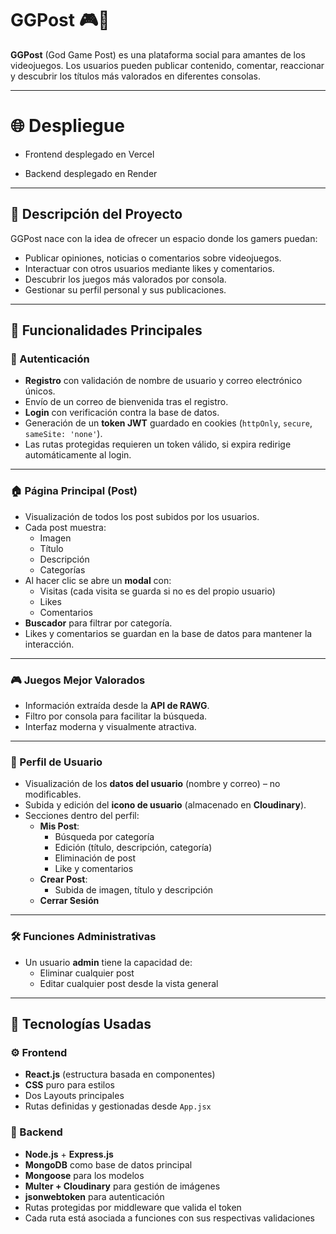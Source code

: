 # GGPost 🎮📝

**GGPost** (God Game Post) es una plataforma social para amantes de los videojuegos. Los usuarios pueden publicar contenido, comentar, reaccionar y descubrir los títulos más valorados en diferentes consolas.

---

# 🌐 Despliegue

- Frontend desplegado en Vercel

- Backend desplegado en Render

---

## 🧩 Descripción del Proyecto

GGPost nace con la idea de ofrecer un espacio donde los gamers puedan:

- Publicar opiniones, noticias o comentarios sobre videojuegos.
- Interactuar con otros usuarios mediante likes y comentarios.
- Descubrir los juegos más valorados por consola.
- Gestionar su perfil personal y sus publicaciones.

---

## 🚀 Funcionalidades Principales

### 🔐 Autenticación

- **Registro** con validación de nombre de usuario y correo electrónico únicos.
- Envío de un correo de bienvenida tras el registro.
- **Login** con verificación contra la base de datos.
- Generación de un **token JWT** guardado en cookies (`httpOnly`, `secure`, `sameSite: 'none'`).
- Las rutas protegidas requieren un token válido, si expira redirige automáticamente al login.

---

### 🏠 Página Principal (Post)

- Visualización de todos los post subidos por los usuarios.
- Cada post muestra:
  - Imagen
  - Título
  - Descripción
  - Categorías
- Al hacer clic se abre un **modal** con:
  - Visitas (cada visita se guarda si no es del propio usuario)
  - Likes
  - Comentarios
- **Buscador** para filtrar por categoría.
- Likes y comentarios se guardan en la base de datos para mantener la interacción.

---

### 🎮 Juegos Mejor Valorados

- Información extraída desde la **API de RAWG**.
- Filtro por consola para facilitar la búsqueda.
- Interfaz moderna y visualmente atractiva.

---

### 👤 Perfil de Usuario

- Visualización de los **datos del usuario** (nombre y correo) – no modificables.
- Subida y edición del **icono de usuario** (almacenado en **Cloudinary**).
- Secciones dentro del perfil:
  - **Mis Post**:
    - Búsqueda por categoría
    - Edición (título, descripción, categoría)
    - Eliminación de post
    - Like y comentarios
  - **Crear Post**:
    - Subida de imagen, título y descripción
  - **Cerrar Sesión**

---

### 🛠️ Funciones Administrativas

- Un usuario **admin** tiene la capacidad de:
  - Eliminar cualquier post
  - Editar cualquier post desde la vista general

---

## 🧪 Tecnologías Usadas

### ⚙️ Frontend
- **React.js** (estructura basada en componentes)
- **CSS** puro para estilos
- Dos Layouts principales
- Rutas definidas y gestionadas desde `App.jsx`

### 🔧 Backend
- **Node.js** + **Express.js**
- **MongoDB** como base de datos principal
- **Mongoose** para los modelos
- **Multer + Cloudinary** para gestión de imágenes
- **jsonwebtoken** para autenticación
- Rutas protegidas por middleware que valida el token
- Cada ruta está asociada a funciones con sus respectivas validaciones

